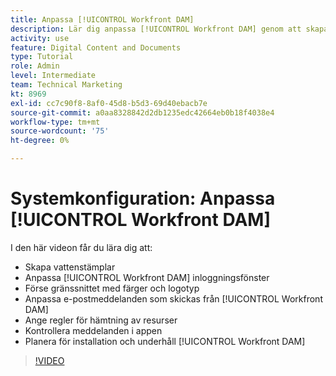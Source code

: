 ```yaml
---
title: Anpassa [!UICONTROL Workfront DAM]
description: Lär dig anpassa [!UICONTROL Workfront DAM] genom att skapa vattenstämplar, anpassa [!UICONTROL DAM] inloggningsfönster, branding the interface med mera.
activity: use
feature: Digital Content and Documents
type: Tutorial
role: Admin
level: Intermediate
team: Technical Marketing
kt: 8969
exl-id: cc7c90f8-8af0-45d8-b5d3-69d40ebacb7e
source-git-commit: a0aa8328842d2db1235edc42664eb0b18f4038e4
workflow-type: tm+mt
source-wordcount: '75'
ht-degree: 0%

---
```


# Systemkonfiguration: Anpassa [!UICONTROL Workfront DAM]

I den här videon får du lära dig att:

* Skapa vattenstämplar
* Anpassa [!UICONTROL Workfront DAM] inloggningsfönster
* Förse gränssnittet med färger och logotyp
* Anpassa e-postmeddelanden som skickas från [!UICONTROL Workfront DAM]
* Ange regler för hämtning av resurser
* Kontrollera meddelanden i appen
* Planera för installation och underhåll [!UICONTROL Workfront DAM]

>[!VIDEO](https://video.tv.adobe.com/v/335232/?quality=12)
